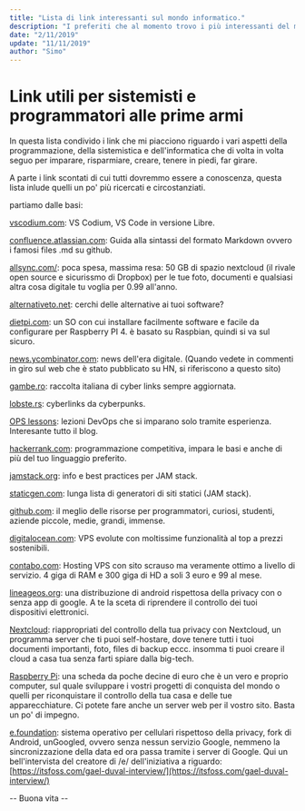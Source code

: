 ```yaml
---
title: "Lista di link interessanti sul mondo informatico."
description: "I preferiti che al momento trovo i più interessanti del mondo open source e di informatica in generale."
date: "2/11/2019"
update: "11/11/2019"
author: "Simo"
---
```


# Link utili per sistemisti e programmatori alle prime armi

In questa lista condivido i link che mi piacciono riguardo i vari aspetti della programmazione, della sistemistica e dell'informatica che di volta in volta seguo per imparare, risparmiare, creare, tenere in piedi, far girare.

A parte i link scontati di cui tutti dovremmo essere a conoscenza, questa lista inlude quelli un po' più ricercati e circostanziati.

partiamo dalle basi:

[vscodium.com](https://vscodium.com/): VS Codium, VS Code in versione Libre.

[confluence.atlassian.com](https://confluence.atlassian.com/bitbucketserver/markdown-syntax-guide-776639995.html): Guida alla sintassi del formato Markdown ovvero i famosi files .md su github.

[allsync.com/](https://allsync.com/aff.php?aff=289): poca spesa, massima resa: 50 GB di spazio nextcloud (il rivale open source e sicurissmo di Dropbox) per le tue foto, documenti e qualsiasi altra cosa digitale tu voglia per 0.99 all'anno. 

[alternativeto.net](https://alternativeto.net/): cerchi delle alternative ai tuoi software?

[dietpi.com](https://dietpi.com/): un SO con cui installare facilmente software e facile da configurare per Raspberry PI 4. &egrave; basato su Raspbian, quindi si va sul sicuro.

[news.ycombinator.com](https://news.ycombinator.com): news dell'era digitale.
(Quando vedete in commenti in giro sul web che è stato pubblicato su HN, si riferiscono a questo sito)

[gambe.ro](https://gambe.ro/): raccolta italiana di cyber links sempre aggiornata.

[lobste.rs](https://lobste.rs/): cyberlinks da cyberpunks.

[OPS lessons](https://www.netmeister.org/blog/ops-lessons.html): lezioni DevOps che si imparano solo tramite esperienza. Interesante tutto il blog.

[hackerrank.com](https://www.hackerrank.com/):
programmazione competitiva, impara le basi e anche di più del tuo linguaggio preferito.

[jamstack.org](https://jamstack.org/): info e best practices per JAM stack.

[staticgen.com](https://www.staticgen.com/): lunga lista di generatori di siti statici (JAM stack).

[github.com](https://github.com/sdmg15/Best-websites-a-programmer-should-visit): il meglio delle risorse per programmatori, curiosi, studenti, aziende piccole, medie, grandi, immense.

[digitalocean.com](https://m.do.co/c/b8caeaf651c4): VPS evolute con moltissime funzionalità al top a prezzi sostenibili.

[contabo.com](https://contabo.com/): Hosting VPS con sito scrauso ma veramente ottimo a livello di servizio. 4 giga di RAM e 300 giga di HD a soli 3 euro e 99 al mese.

[lineageos.org](https://lineageos.org/): una distribuzione di android rispettosa della privacy con o senza app di google. A te la sceta di riprendere il controllo dei tuoi dispositivi elettronici.

[Nextcloud](https://nextcloud.com/): riappropriati del controllo della tua privacy con Nextcloud, un programma server che ti puoi self-hostare, dove tenere tutti i tuoi documenti importanti, foto, files di backup eccc. insomma ti puoi creare il cloud a casa tua senza farti spiare dalla big-tech.

[Raspberry Pi](https://www.raspberrypi.org/): una scheda da poche decine di euro che è un vero e proprio computer, sul quale sviluppare i vostri progetti di conquista del mondo o quelli per riconquistare il controllo della tua casa e delle tue apparecchiature. Ci potete  fare anche un server web per il vostro sito. Basta un po' di impegno.

[e.foundation](https://e.foundation/): sistema operativo per cellulari rispettoso della privacy, fork di Android, unGoogled,  ovvero senza nessun servizio Google, nemmeno la sincronizzazione della data ed ora passa tramite i server di Google. Qui un bell'intervista del creatore di /e/ dell'iniziativa a riguardo: [https://itsfoss.com/gael-duval-interview/](https://itsfoss.com/gael-duval-interview/)

-- Buona vita --